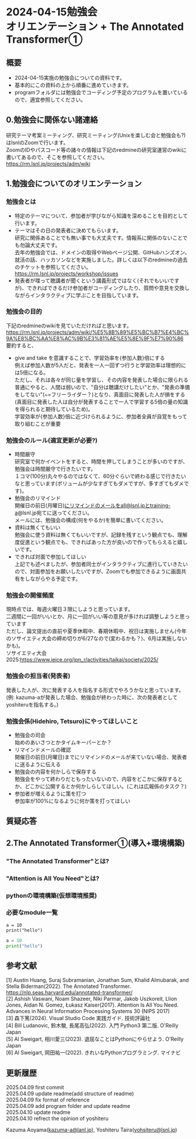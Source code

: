 # 2024-04-15勉強会<br>オリエンテーション + The Annotated Transformer①
## 概要
- 2024-04-15実施の勉強会についての資料です。<br>
- 基本的にこの資料の上から順番に進めていきます。<br>
- programフォルダには勉強会でコーディング予定のプログラムを置いているので、適宜参照してください。<br>

## 0.勉強会に関係ない諸連絡
研究テーマ考案ミーティング、研究ミーティング(Unixを楽しむ会と勉強会も?)はlsnlのZoomで行います。<br>
ZoomのIDやパスコード等の諸々の情報は下記のredmineの研究室運営のwikiに書いてあるので、そこを参照してください。<br>
https://rm.lsnl.jp/projects/adm/wiki

## 1.勉強会についてのオリエンテーション
### 勉強会とは
- 特定のテーマについて、参加者が学びながら知識を深めることを目的として行います。<br>
- テーマはその日の発表者に決めてもらいます。<br>
研究に関係あることでも無い事でも大丈夫です。情報系に関係のないことでも勿論大丈夫です。<br>
去年の勉強会では、ドメインの取得やWebページ公開、GitHubハンズオン、就活の話、ハッカソンなどを実施しました。詳しくは以下のredmineの過去のチケットを参照してください。<br>
https://rm.lsnl.jp/projects/workshop/issues<br>
- 発表者が喋って聴講者が聞くという講義形式ではなく(それでもいいですが)、できればできるだけ参加者がコーディングしたり、質問や意見を交換しながらインタラクティブに学ぶことを目指しています。<br>
### 勉強会の目的
下記のredmineのwikiを見ていただければと思います。<br>
https://rm.lsnl.jp/projects/adm/wiki/%E5%8B%89%E5%BC%B7%E4%BC%9A%E8%BC%AA%E8%AC%9B%E3%81%AE%E5%8E%9F%E7%90%86<br>
要約すると、<br>
- give and take を意識することで、学習効率を{参加人数}倍にする<br>
例えば参加人数が5人だと、発表を一人一回ずつ行うと学習効率は理想的には5倍になる。<br>
ただし、それは各々が同じ量を学習し、その内容を発表した場合に限られる<br>
普通にやると、人間は弱いので、"自分は聴講だけしたい"とか、"発表の準備をしてない"(~=フリーライダー？)となり、真面目に発表した人が損をする(真面目に発表した人は自分が発表することで一人で学習する5倍の量の知識を得られると期待しているため)。<br>
学習効率が{参加人数}倍に近づけられるように、参加者全員が自覚をもって取り組むことが重要<br>
### 勉強会のルール(適宜更新が必要?)
- 時間厳守<br>
研究室で何かイベントをすると、時間を押してしまうことが多いのですが、勉強会は時間厳守で行きたいです。<br>
１コマ(100分)丸々やるのではなくて、60分ぐらいで終わる感じで行きたいなと思っています(ボリュームが少なすぎてもダメですが、多すぎてもダメです)。<br>
- 勉強会のリマインド<br>
開催日の前日(月曜日)にリマインドのメールをall@lsnl.jpとtraining-a@lsnl.jp宛てに送ってください。<br>
メールには、勉強会の構成(何をやるか)を簡単に書いてください。<br>
- 資料は無くてもいい<br>
勉強会に使う資料は無くてもいいですが、記録を残すという観点でも、理解度促進という観点でも、できればあった方が良いので作ってもらえると嬉しいです。<br>
- できれば対面で参加してほしい<br>
上記でも述べましたが、参加者同士がインタラクティブに進行していきたいので、対面参加をお願いしたいですが、Zoomでも参加できるように画面共有をしながらやる予定です。<br>
### 勉強会の開催頻度
現時点では、毎週火曜日３限にしようと思っています。<br>
二週間に一回がいいとか、月に一回がいい等の意見が多ければ調整しようと思っています<br>
ただし、論文提出の直前や夏季休暇中、春期休暇中、祝日は実施しません(今年のソサイエティ大会の締め切りが6/27なので(変わるかも？)、6月は実施しないかも)。<br>
ソサイエティ大会2025:https://www.ieice.org/jpn_r/activities/taikai/society/2025/
### 勉強会の担当者(発表者)
発表した人が、次に発表する人を指名する形式でやろうかなと思っています。(例: kazuma-aが発表した場合、勉強会が終わった時に、次の発表者としてyoshiteruを指名する。)<br>
### 勉強会係(Hidehiro, Tetsuro)にやってほしいこと
- 勉強会の司会<br>
始めのあいさつとかタイムキーパーとか？<br>
- リマインドメールの確認<br>
開催日の前日(月曜日)までにリマインドのメールが来ていない場合、発表者に送るように伝える<br>
- 勉強会の内容を何かしらで保存する<br>
勉強会をやって終わりだともったいないので、内容をどこかに保存するとか、どこかに公開するとか何かしらしてほしい。(これは広報係のタスク？)<br>
- 参加者が増えるように策を打つ<br>
参加率が100%になるように何か策を打ってほしい<br>

## 質疑応答

## 2.The Annotated Transformer①(導入+環境構築)
### "The Annotated Transformer"とは?
### "Attention is All You Need"とは?
### pythonの環境構築(仮想環境推奨)
### 必要なmodule一覧

```
a = 10
print("hello")
```
```python
a = 10
print("hello")
```

## 参考文献
[1] Austin Huang, Suraj Subramanian, Jonathan Sum, Khalid Almubarak, and Stella Biderman(2022). The Annotated Transformer. https://nlp.seas.harvard.edu/annotated-transformer/<br>
[2] Ashish Vaswani, Noam Shazeer, Niki Parmar, Jakob Uszkoreit, Llion Jones, Aidan N. Gomez, Łukasz Kaiser(2017). Attention Is All You Need. Advances in Neural Information Processing Systems 30 (NIPS 2017)<br>
[3] 森下篤(2024). Visual Studio Code 実践ガイド. 技術評論社<br>
[4] Bill Ludanovic, 鈴木駿, 長尾高弘(2022). 入門 Python3 第二版. O'Reilly Japan<br>
[5] Al Sweigart, 相川愛三(2023). 退屈なことはPythonにやらせよう. O'Reilly Japan<br>
[6] Al Sweigart, 岡田祐一(2022). きれいなPythonプログラミング. マイナビ<br>

## 更新履歴
2025.04.09 first commit<br>
2025.04.09 update readme(add structure of readme)<br>
2025.04.09 fix format of reference<br>
2025.04.09 add program folder and update readme<br>
2025.04.10 update readme<br>
2025.04.10 refrect the opinion of yoshiteru

Kazuma Aoyama(kazuma-a@lanl.jp), Yoshiteru Taira(yohsiteru@lsnl.jp)
